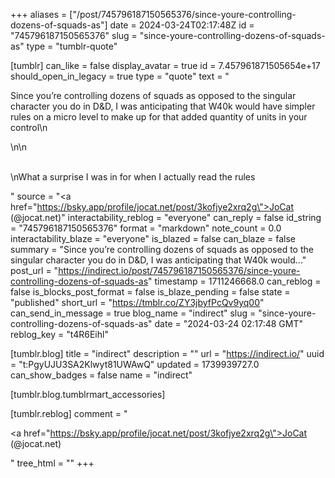 +++
aliases = ["/post/745796187150565376/since-youre-controlling-dozens-of-squads-as"]
date = 2024-03-24T02:17:48Z
id = "745796187150565376"
slug = "since-youre-controlling-dozens-of-squads-as"
type = "tumblr-quote"

[tumblr]
can_like = false
display_avatar = true
id = 7.457961871505654e+17
should_open_in_legacy = true
type = "quote"
text = "<p>Since you&rsquo;re controlling dozens of squads as opposed to the singular character you do in D&amp;D, I was anticipating that W40k would have simpler rules on a micro level to make up for that added quantity of units in your control\n<br/></p>\n\n<p><br/>\nWhat a surprise I was in for when I actually read the rules</p>"
source = "<a href=\"https://bsky.app/profile/jocat.net/post/3kofjye2xrq2g\">JoCat (@jocat.net)</a>"
interactability_reblog = "everyone"
can_reply = false
id_string = "745796187150565376"
format = "markdown"
note_count = 0.0
interactability_blaze = "everyone"
is_blazed = false
can_blaze = false
summary = "Since you’re controlling dozens of squads as opposed to the singular character you do in D&D, I was anticipating that W40k would..."
post_url = "https://indirect.io/post/745796187150565376/since-youre-controlling-dozens-of-squads-as"
timestamp = 1711246668.0
can_reblog = false
is_blocks_post_format = false
is_blaze_pending = false
state = "published"
short_url = "https://tmblr.co/ZY3jbyfPcQv9yq00"
can_send_in_message = true
blog_name = "indirect"
slug = "since-youre-controlling-dozens-of-squads-as"
date = "2024-03-24 02:17:48 GMT"
reblog_key = "t4R6Eihl"

[tumblr.blog]
title = "indirect"
description = ""
url = "https://indirect.io/"
uuid = "t:PgyUJU3SA2Klwyt81UWAwQ"
updated = 1739939727.0
can_show_badges = false
name = "indirect"

[tumblr.blog.tumblrmart_accessories]

[tumblr.reblog]
comment = "<p><a href=\"https://bsky.app/profile/jocat.net/post/3kofjye2xrq2g\">JoCat (@jocat.net)</a></p>"
tree_html = ""
+++
